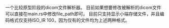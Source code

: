 一个比较原型阶段的dicom文件解析器。
目前如果想要修改被解析的dicom文件可以直接在main.rs中修改file_path即可。
目前只支持显示小端存储文件，并且编码格式仅支持ISO_IR 100，因为仅有的文件均为上述两种格式。
